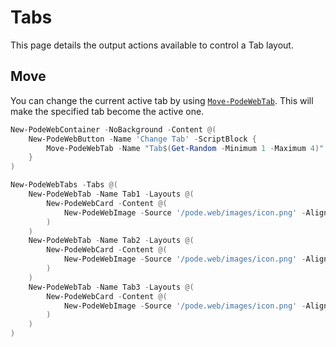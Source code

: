 # Tabs

This page details the output actions available to control a Tab layout.

## Move

You can change the current active tab by using [`Move-PodeWebTab`](../../../Functions/Outputs/Move-PodeWebTab). This will make the specified tab become the active one.

```powershell
New-PodeWebContainer -NoBackground -Content @(
    New-PodeWebButton -Name 'Change Tab' -ScriptBlock {
        Move-PodeWebTab -Name "Tab$(Get-Random -Minimum 1 -Maximum 4)"
    }
)

New-PodeWebTabs -Tabs @(
    New-PodeWebTab -Name Tab1 -Layouts @(
        New-PodeWebCard -Content @(
            New-PodeWebImage -Source '/pode.web/images/icon.png' -Alignment Center
        )
    )
    New-PodeWebTab -Name Tab2 -Layouts @(
        New-PodeWebCard -Content @(
            New-PodeWebImage -Source '/pode.web/images/icon.png' -Alignment Center
        )
    )
    New-PodeWebTab -Name Tab3 -Layouts @(
        New-PodeWebCard -Content @(
            New-PodeWebImage -Source '/pode.web/images/icon.png' -Alignment Center
        )
    )
)
```
